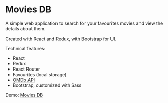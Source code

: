 # Movies DB
A simple web application to search for your favourites movies and view the details about them.

Created with React and Redux, with Bootstrap for UI.

Technical features:
- React
- Redux
- React Router
- Favourites (local storage)
- [OMDb API](https://www.omdbapi.com/)
- Bootstrap, customized with Sass

Demo: [Movies DB](https://bbraga-movies.netlify.app/)
